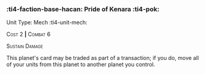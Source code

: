 ### :ti4-faction-base-hacan: **Pride of Kenara** :ti4-pok:

Unit Type: Mech :ti4-unit-mech:

<span style="font-variant:small-caps;">Cost</span> 2 __|__ <span style="font-variant:small-caps;">Combat</span> 6

<span style="font-variant:small-caps;">Sustain Damage</span>

This planet's card may be traded as part of a transaction; if you do, move all of your units from this planet to another planet you control.
